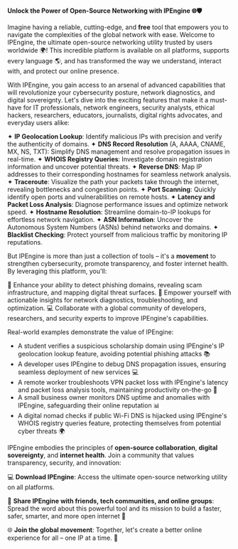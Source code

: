 **Unlock the Power of Open-Source Networking with IPEngine 🌐🛡️**

Imagine having a reliable, cutting-edge, and **free** tool that empowers you to navigate the complexities of the global network with ease. Welcome to IPEngine, the ultimate open-source networking utility trusted by users worldwide 🌍! This incredible platform is available on all platforms, supports every language 🌎, and has transformed the way we understand, interact with, and protect our online presence.

With IPEngine, you gain access to an arsenal of advanced capabilities that will revolutionize your cybersecurity posture, network diagnostics, and digital sovereignty. Let's dive into the exciting features that make it a must-have for IT professionals, network engineers, security analysts, ethical hackers, researchers, educators, journalists, digital rights advocates, and everyday users alike:

✦ **IP Geolocation Lookup**: Identify malicious IPs with precision and verify the authenticity of domains.
✦ **DNS Record Resolution** (A, AAAA, CNAME, MX, NS, TXT): Simplify DNS management and resolve propagation issues in real-time.
✦ **WHOIS Registry Queries**: Investigate domain registration information and uncover potential threats.
✦ **Reverse DNS**: Map IP addresses to their corresponding hostnames for seamless network analysis.
✦ **Traceroute**: Visualize the path your packets take through the internet, revealing bottlenecks and congestion points.
✦ **Port Scanning**: Quickly identify open ports and vulnerabilities on remote hosts.
✦ **Latency and Packet Loss Analysis**: Diagnose performance issues and optimize network speed.
✦ **Hostname Resolution**: Streamline domain-to-IP lookups for effortless network navigation.
✦ **ASN Information**: Uncover the Autonomous System Numbers (ASNs) behind networks and domains.
✦ **Blacklist Checking**: Protect yourself from malicious traffic by monitoring IP reputations.

But IPEngine is more than just a collection of tools – it's a **movement** to strengthen cybersecurity, promote transparency, and foster internet health. By leveraging this platform, you'll:

📡 Enhance your ability to detect phishing domains, revealing scam infrastructure, and mapping digital threat surfaces.
💪 Empower yourself with actionable insights for network diagnostics, troubleshooting, and optimization.
💻 Collaborate with a global community of developers, researchers, and security experts to improve IPEngine's capabilities.

Real-world examples demonstrate the value of IPEngine:

* A student verifies a suspicious scholarship domain using IPEngine's IP geolocation lookup feature, avoiding potential phishing attacks 📚
* A developer uses IPEngine to debug DNS propagation issues, ensuring seamless deployment of new services 💻
* A remote worker troubleshoots VPN packet loss with IPEngine's latency and packet loss analysis tools, maintaining productivity on-the-go 💼
* A small business owner monitors DNS uptime and anomalies with IPEngine, safeguarding their online reputation 📊
* A digital nomad checks if public Wi-Fi DNS is hijacked using IPEngine's WHOIS registry queries feature, protecting themselves from potential cyber threats 🌍

IPEngine embodies the principles of **open-source collaboration**, **digital sovereignty**, and **internet health**. Join a community that values transparency, security, and innovation:

💻 **Download IPEngine**: Access the ultimate open-source networking utility on all platforms.

🤝 **Share IPEngine with friends, tech communities, and online groups**: Spread the word about this powerful tool and its mission to build a faster, safer, smarter, and more open internet 🚀

🌐 **Join the global movement**: Together, let's create a better online experience for all – one IP at a time. 💪